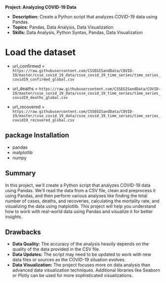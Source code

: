 **Project: Analyzing COVID-19 Data**

- **Description:** Create a Python script that analyzes COVID-19 data using Pandas.
- **Topics:** Pandas, Data Analysis, Data Visualization
- **Skills:** Data Analysis, Python Syntax, Pandas, Data Visualization

# Load the dataset

- url_confirmed = `https://raw.githubusercontent.com/CSSEGISandData/COVID-19/master/csse_covid_19_data/csse_covid_19_time_series/time_series_covid19_confirmed_global.csv`

- url_deaths = `https://raw.githubusercontent.com/CSSEGISandData/COVID-19/master/csse_covid_19_data/csse_covid_19_time_series/time_series_covid19_deaths_global.csv`

- url_recovered = `https://raw.githubusercontent.com/CSSEGISandData/COVID-19/master/csse_covid_19_data/csse_covid_19_time_series/time_series_covid19_recovered_global.csv`

## **package Installation**

- pandas
- matplotlib
- numpy

## **Summary**

In this project, we'll create a Python script that analyzes COVID-19 data using Pandas. We'll read the data from a CSV file, clean and preprocess it using Pandas, and then perform various analyses like finding the total number of cases, deaths, and recoveries, calculating the mortality rate, and visualizing the data using matplotlib. This project will help you understand how to work with real-world data using Pandas and visualize it for better insights.

## **Drawbacks**

- **Data Quality:** The accuracy of the analysis heavily depends on the quality of the data provided in the CSV file.
- **Data Updates:** The script may need to be updated to work with new data files or sources as the COVID-19 situation evolves.
- **Data Visualization:** The project focuses more on data analysis than advanced data visualization techniques. Additional libraries like Seaborn or Plotly can be used for more sophisticated visualizations.
